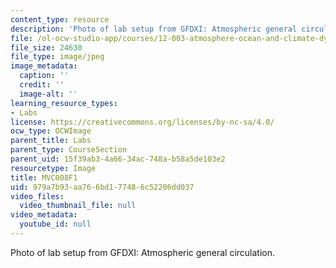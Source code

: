 ```yaml
---
content_type: resource
description: 'Photo of lab setup from GFDXI: Atmospheric general circulation.'
file: /ol-ocw-studio-app/courses/12-003-atmosphere-ocean-and-climate-dynamics-fall-2008/979a7b93aa766bd177486c52206dd037_MVC008F1.jpg
file_size: 24630
file_type: image/jpeg
image_metadata:
  caption: ''
  credit: ''
  image-alt: ''
learning_resource_types:
- Labs
license: https://creativecommons.org/licenses/by-nc-sa/4.0/
ocw_type: OCWImage
parent_title: Labs
parent_type: CourseSection
parent_uid: 15f39ab3-4a66-34ac-748a-b58a5de103e2
resourcetype: Image
title: MVC008F1
uid: 979a7b93-aa76-6bd1-7748-6c52206dd037
video_files:
  video_thumbnail_file: null
video_metadata:
  youtube_id: null
---
```

Photo of lab setup from GFDXI: Atmospheric general circulation.